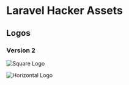 # Laravel Hacker Assets

## Logos

### Version 2

![Square Logo](https://raw.githubusercontent.com/laravelhacker/assets/main/logos/v2/logo_square.png)

![Horizontal Logo](https://raw.githubusercontent.com/laravelhacker/assets/main/logos/v2/logo_horizontal.png)
